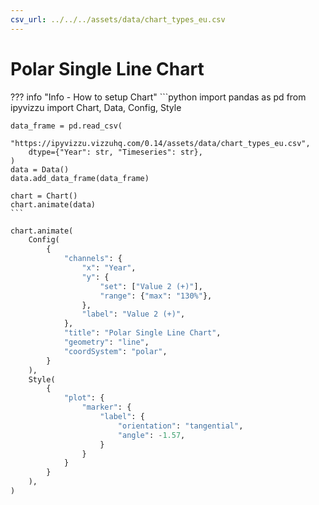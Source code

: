 ```yaml
---
csv_url: ../../../assets/data/chart_types_eu.csv
---
```


# Polar Single Line Chart

<div id="example_01"></div>

??? info "Info - How to setup Chart"
    ```python
    import pandas as pd
    from ipyvizzu import Chart, Data, Config, Style

    data_frame = pd.read_csv(
        "https://ipyvizzu.vizzuhq.com/0.14/assets/data/chart_types_eu.csv",
        dtype={"Year": str, "Timeseries": str},
    )
    data = Data()
    data.add_data_frame(data_frame)

    chart = Chart()
    chart.animate(data)
    ```

```python
chart.animate(
    Config(
        {
            "channels": {
                "x": "Year",
                "y": {
                    "set": ["Value 2 (+)"],
                    "range": {"max": "130%"},
                },
                "label": "Value 2 (+)",
            },
            "title": "Polar Single Line Chart",
            "geometry": "line",
            "coordSystem": "polar",
        }
    ),
    Style(
        {
            "plot": {
                "marker": {
                    "label": {
                        "orientation": "tangential",
                        "angle": -1.57,
                    }
                }
            }
        }
    ),
)
```

<script src="./spiderweb_line_1dis_1con.js"></script>
